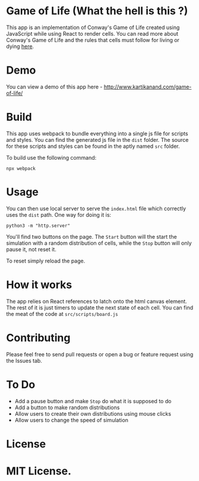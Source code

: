 # Game of Life (What the hell is this ?)
This app is an implementation of Conway's Game of Life created using JavaScript while using React to render cells. You can read more about Conway's Game of Life and the rules that cells must follow for living or dying [here](https://en.wikipedia.org/wiki/Conway%27s_Game_of_Life).

# Demo
You can view a demo of this app here - http://www.kartikanand.com/game-of-life/

# Build
This app uses webpack to bundle everything into a single js file for scripts and styles. You can find the generated js file in the `dist` folder.
The source for these scripts and styles can be found in the aptly named `src` folder.

To build use the following command:

    npx webpack

# Usage
You can then use local server to serve the `index.html` file which correctly uses the `dist` path. One way for doing it is:

    python3 -m "http.server"

You'll find two buttons on the page. The `Start` button will the start the simulation with a random distribution of cells, while the `Stop` button will only pause it, not reset it.

To reset simply reload the page.

# How it works
The app relies on React references to latch onto the html canvas element. The rest of it is just timers to update the next state of each cell. You can find the meat of the code at `src/scripts/board.js`

# Contributing
Please feel free to send pull requests or open a bug or feature request
using the Issues tab.

# To Do
* Add a pause button and make `Stop` do what it is supposed to do
* Add a button to make random distributions
* Allow users to create their own distributions using mouse clicks
* Allow users to change the speed of simulation

# License
MIT License.
=======
